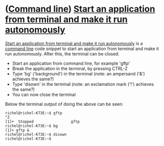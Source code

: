# ([Command line](Cl.htm)) [Start an application from terminal and make it run autonomously](ClBgDisown.htm)

[Start an application from terminal and make it run autonomously](ClBgDisown.htm) is a [command line](Cl.htm) code snippet
to start an application from terminal and make it run autonomously.
After this, the terminal can be closed.

 * Start an application from command line, for example 'gftp'
 * Break the application in the terminal, by pressing CTRL-Z
 * Type 'bg' ('background') in the terminal (note: an ampersand ('&') achieves the same?)
 * Type 'disown' in the terminal (note: an exclamation mark ('!') achieves the same?)
 * You can now close the terminal

Below the terminal output of doing the above can be seen:
 
```
richel@richel-K73E:~$ gftp
^Z
[1]+  Stopped                 gftp
richel@richel-K73E:~$ bg
[1]+ gftp &
richel@richel-K73E:~$ disown
richel@richel-K73E:~$ 
```